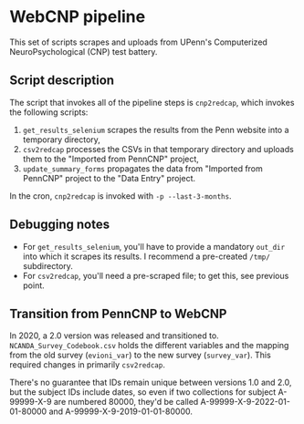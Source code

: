 # WebCNP pipeline

This set of scripts scrapes and uploads from UPenn's Computerized NeuroPsychological (CNP) test battery.

## Script description

The script that invokes all of the pipeline steps is `cnp2redcap`, which invokes the following scripts:

1. `get_results_selenium` scrapes the results from the Penn website into a temporary directory,
2. `csv2redcap` processes the CSVs in that temporary directory and uploads them to the "Imported from PennCNP" project,
3. `update_summary_forms` propagates the data from "Imported from PennCNP" project to the "Data Entry" project.

In the cron, `cnp2redcap` is invoked with `-p --last-3-months`.

## Debugging notes

- For `get_results_selenium`, you'll have to provide a mandatory `out_dir` into which it scrapes its results. I recommend a pre-created `/tmp/` subdirectory.
- For `csv2redcap`, you'll need a pre-scraped file; to get this, see previous point.

## Transition from PennCNP to WebCNP

In 2020, a 2.0 version was released and transitioned to. `NCANDA_Survey_Codebook.csv` holds the different variables and the mapping from the old survey (`evioni_var`) to the new survey (`survey_var`). This required changes in primarily `csv2redcap`.

There's no guarantee that IDs remain unique between versions 1.0 and 2.0, but the subject IDs include dates, so even if two collections for subject A-99999-X-9 are numbered 80000, they'd be called A-99999-X-9-2022-01-01-80000 and A-99999-X-9-2019-01-01-80000.
